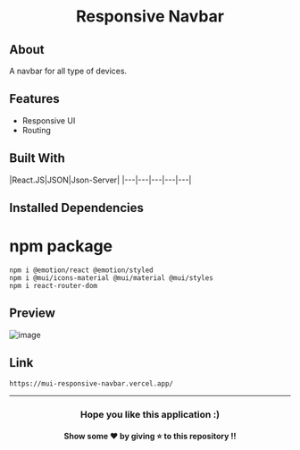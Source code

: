 <h1 align="center">Responsive Navbar</h1>

## About
A navbar for all type of devices.

## Features
* Responsive UI
* Routing 

## Built With
|React.JS|JSON|Json-Server|
|---|---|---|---|---|

## Installed Dependencies
# npm package
```
npm i @emotion/react @emotion/styled
npm i @mui/icons-material @mui/material @mui/styles
npm i react-router-dom
```

## Preview
![image](https://github.com/TheNewC0der-24/MUI-Responsive-Navbar/blob/master/Preview.png)

## Link
```
https://mui-responsive-navbar.vercel.app/
```

--- 
<h3 align='center'>Hope you like this application :)</h3>
<h4 align='center'>Show some ❤️ by giving ⭐ to this repository !!</h4>

